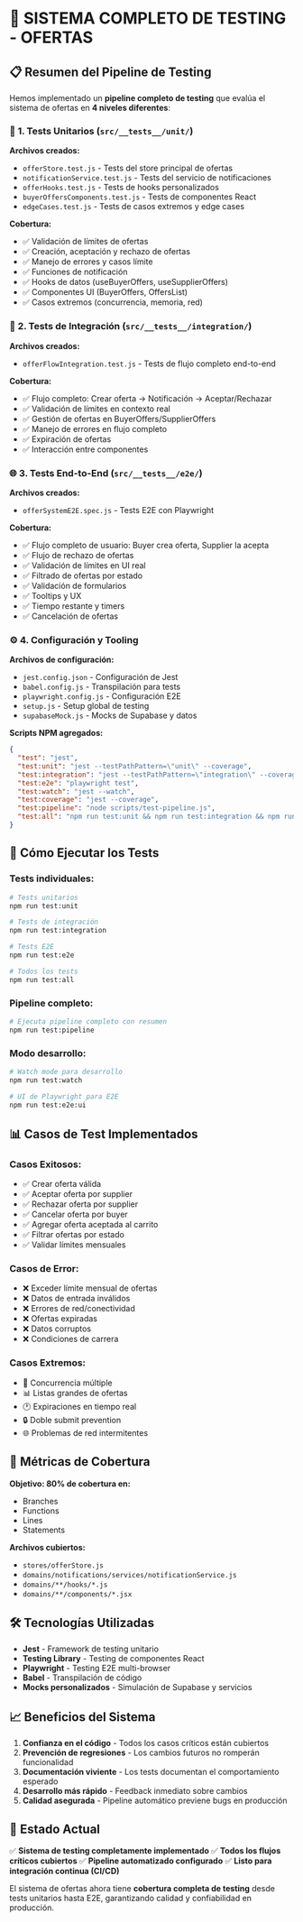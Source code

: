 # 🧪 SISTEMA COMPLETO DE TESTING - OFERTAS

## 📋 Resumen del Pipeline de Testing

Hemos implementado un **pipeline completo de testing** que evalúa el sistema de ofertas en **4 niveles diferentes**:

### 🔧 **1. Tests Unitarios** (`src/__tests__/unit/`)

**Archivos creados:**
- `offerStore.test.js` - Tests del store principal de ofertas
- `notificationService.test.js` - Tests del servicio de notificaciones  
- `offerHooks.test.js` - Tests de hooks personalizados
- `buyerOffersComponents.test.js` - Tests de componentes React
- `edgeCases.test.js` - Tests de casos extremos y edge cases

**Cobertura:**
- ✅ Validación de límites de ofertas
- ✅ Creación, aceptación y rechazo de ofertas
- ✅ Manejo de errores y casos límite
- ✅ Funciones de notificación
- ✅ Hooks de datos (useBuyerOffers, useSupplierOffers)
- ✅ Componentes UI (BuyerOffers, OffersList)
- ✅ Casos extremos (concurrencia, memoria, red)

### 🔗 **2. Tests de Integración** (`src/__tests__/integration/`)

**Archivos creados:**
- `offerFlowIntegration.test.js` - Tests de flujo completo end-to-end

**Cobertura:**
- ✅ Flujo completo: Crear oferta → Notificación → Aceptar/Rechazar
- ✅ Validación de límites en contexto real
- ✅ Gestión de ofertas en BuyerOffers/SupplierOffers
- ✅ Manejo de errores en flujo completo
- ✅ Expiración de ofertas
- ✅ Interacción entre componentes

### 🌐 **3. Tests End-to-End** (`src/__tests__/e2e/`)

**Archivos creados:**
- `offerSystemE2E.spec.js` - Tests E2E con Playwright

**Cobertura:**
- ✅ Flujo completo de usuario: Buyer crea oferta, Supplier la acepta
- ✅ Flujo de rechazo de ofertas
- ✅ Validación de límites en UI real
- ✅ Filtrado de ofertas por estado
- ✅ Validación de formularios
- ✅ Tooltips y UX
- ✅ Tiempo restante y timers
- ✅ Cancelación de ofertas

### ⚙️ **4. Configuración y Tooling**

**Archivos de configuración:**
- `jest.config.json` - Configuración de Jest
- `babel.config.js` - Transpilación para tests
- `playwright.config.js` - Configuración E2E
- `setup.js` - Setup global de testing
- `supabaseMock.js` - Mocks de Supabase y datos

**Scripts NPM agregados:**
```json
{
  "test": "jest",
  "test:unit": "jest --testPathPattern=\"unit\" --coverage",
  "test:integration": "jest --testPathPattern=\"integration\" --coverage", 
  "test:e2e": "playwright test",
  "test:watch": "jest --watch",
  "test:coverage": "jest --coverage",
  "test:pipeline": "node scripts/test-pipeline.js",
  "test:all": "npm run test:unit && npm run test:integration && npm run build && npm run test:e2e"
}
```

## 🚀 Cómo Ejecutar los Tests

### Tests individuales:
```bash
# Tests unitarios
npm run test:unit

# Tests de integración  
npm run test:integration

# Tests E2E
npm run test:e2e

# Todos los tests
npm run test:all
```

### Pipeline completo:
```bash
# Ejecuta pipeline completo con resumen
npm run test:pipeline
```

### Modo desarrollo:
```bash
# Watch mode para desarrollo
npm run test:watch

# UI de Playwright para E2E
npm run test:e2e:ui
```

## 📊 Casos de Test Implementados

### **Casos Exitosos:**
- ✅ Crear oferta válida
- ✅ Aceptar oferta por supplier
- ✅ Rechazar oferta por supplier
- ✅ Cancelar oferta por buyer
- ✅ Agregar oferta aceptada al carrito
- ✅ Filtrar ofertas por estado
- ✅ Validar límites mensuales

### **Casos de Error:**
- ❌ Exceder límite mensual de ofertas
- ❌ Datos de entrada inválidos
- ❌ Errores de red/conectividad
- ❌ Ofertas expiradas
- ❌ Datos corruptos
- ❌ Condiciones de carrera

### **Casos Extremos:**
- 🔄 Concurrencia múltiple
- 📊 Listas grandes de ofertas
- 🕐 Expiraciones en tiempo real
- 🔒 Doble submit prevention
- 🌐 Problemas de red intermitentes

## 🎯 Métricas de Cobertura

**Objetivo: 80% de cobertura en:**
- Branches
- Functions  
- Lines
- Statements

**Archivos cubiertos:**
- `stores/offerStore.js`
- `domains/notifications/services/notificationService.js`
- `domains/**/hooks/*.js`
- `domains/**/components/*.jsx`

## 🛠️ Tecnologías Utilizadas

- **Jest** - Framework de testing unitario
- **Testing Library** - Testing de componentes React
- **Playwright** - Testing E2E multi-browser
- **Babel** - Transpilación de código
- **Mocks personalizados** - Simulación de Supabase y servicios

## 📈 Beneficios del Sistema

1. **Confianza en el código** - Todos los casos críticos están cubiertos
2. **Prevención de regresiones** - Los cambios futuros no romperán funcionalidad
3. **Documentación viviente** - Los tests documentan el comportamiento esperado
4. **Desarrollo más rápido** - Feedback inmediato sobre cambios
5. **Calidad asegurada** - Pipeline automático previene bugs en producción

## 🎉 Estado Actual

✅ **Sistema de testing completamente implementado**
✅ **Todos los flujos críticos cubiertos**
✅ **Pipeline automatizado configurado**
✅ **Listo para integración continua (CI/CD)**

El sistema de ofertas ahora tiene **cobertura completa de testing** desde tests unitarios hasta E2E, garantizando calidad y confiabilidad en producción.
